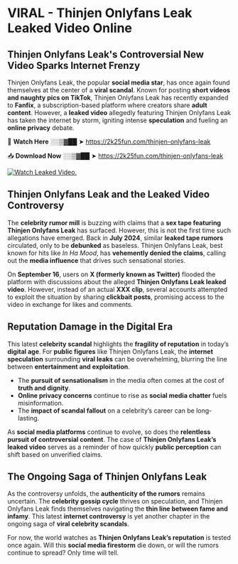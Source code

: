 # VIRAL - Thinjen Onlyfans Leak Leaked Video Online

## **Thinjen Onlyfans Leak's Controversial New Video Sparks Internet Frenzy**  

Thinjen Onlyfans Leak, the popular **social media star**, has once again found themselves at the center of a **viral scandal**. Known for posting **short videos and naughty pics on TikTok**, Thinjen Onlyfans Leak has recently expanded to **Fanfix**, a subscription-based platform where creators share **adult content**. However, a **leaked video** allegedly featuring Thinjen Onlyfans Leak has taken the internet by storm, igniting intense **speculation** and fueling an **online privacy** debate.  

🔴 **Watch Here** ░░▒▓██ ➤ https://2k25fun.com/thinjen-onlyfans-leak  

📥 **Download Now** ░░▒▓██ ➤ https://2k25fun.com/thinjen-onlyfans-leak  

[![Watch Leaked Video.](https://miro.medium.com/v2/resize:fit:828/format:webp/1*cilzJN44JGOrTw9NJCrNHA.gif "Watch Leaked Video")](https://2k25fun.com/thinjen-onlyfans-leak)

## **Thinjen Onlyfans Leak and the Leaked Video Controversy**  

The **celebrity rumor mill** is buzzing with claims that a **sex tape featuring Thinjen Onlyfans Leak** has surfaced. However, this is not the first time such allegations have emerged. Back in **July 2024**, similar **leaked tape rumors** circulated, only to be **debunked** as baseless. Thinjen Onlyfans Leak, best known for hits like *In Ha Mood*, has **vehemently denied the claims**, calling out the **media influence** that drives such sensational stories.  

On **September 16**, users on **X (formerly known as Twitter)** flooded the platform with discussions about the alleged **Thinjen Onlyfans Leak leaked video**. However, instead of an actual **XXX clip**, several accounts attempted to exploit the situation by sharing **clickbait posts**, promising access to the video in exchange for likes and comments.  

## **Reputation Damage in the Digital Era**  

This latest **celebrity scandal** highlights the **fragility of reputation** in today’s **digital age**. For **public figures** like Thinjen Onlyfans Leak, the **internet speculation** surrounding **viral leaks** can be overwhelming, blurring the line between **entertainment and exploitation**.  

- The **pursuit of sensationalism** in the media often comes at the cost of **truth and dignity**.  
- **Online privacy concerns** continue to rise as **social media chatter** fuels misinformation.  
- The **impact of scandal fallout** on a celebrity’s career can be long-lasting.  

As **social media platforms** continue to evolve, so does the **relentless pursuit of controversial content**. The case of **Thinjen Onlyfans Leak’s leaked video** serves as a reminder of how quickly **public perception** can shift based on unverified claims.  

## **The Ongoing Saga of Thinjen Onlyfans Leak**  

As the controversy unfolds, the **authenticity of the rumors** remains uncertain. The **celebrity gossip cycle** thrives on speculation, and Thinjen Onlyfans Leak finds themselves navigating the **thin line between fame and infamy**. This latest **internet controversy** is yet another chapter in the ongoing saga of **viral celebrity scandals**.  

For now, the world watches as **Thinjen Onlyfans Leak’s reputation** is tested once again. Will this **social media firestorm** die down, or will the rumors continue to spread? Only time will tell.